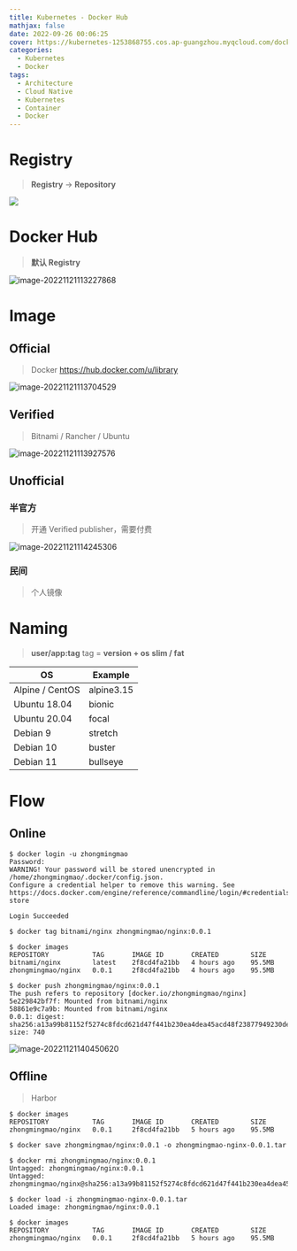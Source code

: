 ```yaml
---
title: Kubernetes - Docker Hub
mathjax: false
date: 2022-09-26 00:06:25
cover: https://kubernetes-1253868755.cos.ap-guangzhou.myqcloud.com/docker/docker-hub.jpeg
categories:
  - Kubernetes
  - Docker
tags:
  - Architecture
  - Cloud Native
  - Kubernetes
  - Container
  - Docker
---
```


# Registry

> **Registry** -> **Repository**

![](https://docs.docker.com/engine/images/architecture.svg)

<!-- more -->

# Docker Hub

> **默认 Registry**

![image-20221121113227868](https://kubernetes-1253868755.cos.ap-guangzhou.myqcloud.com/docker/image-20221121113227868.png)

# Image

## Official

> Docker
> https://hub.docker.com/u/library

![image-20221121113704529](https://kubernetes-1253868755.cos.ap-guangzhou.myqcloud.com/docker/image-20221121113704529.png)

## Verified

> Bitnami / Rancher / Ubuntu

![image-20221121113927576](https://kubernetes-1253868755.cos.ap-guangzhou.myqcloud.com/docker/image-20221121113927576.png)

## Unofficial

### 半官方

> 开通 Verified publisher，需要付费

![image-20221121114245306](https://kubernetes-1253868755.cos.ap-guangzhou.myqcloud.com/docker/image-20221121114245306.png)

### 民间

> 个人镜像

# Naming

> **user/app:tag**
> tag = **version + os**
> **slim / fat**

| OS              | Example    |
| --------------- | ---------- |
| Alpine / CentOS | alpine3.15 |
| Ubuntu 18.04    | bionic     |
| Ubuntu 20.04    | focal      |
| Debian 9        | stretch    |
| Debian 10       | buster     |
| Debian 11       | bullseye   |

# Flow

## Online

```shell
$ docker login -u zhongmingmao
Password:
WARNING! Your password will be stored unencrypted in /home/zhongmingmao/.docker/config.json.
Configure a credential helper to remove this warning. See
https://docs.docker.com/engine/reference/commandline/login/#credentials-store

Login Succeeded
```

```shell
$ docker tag bitnami/nginx zhongmingmao/nginx:0.0.1

$ docker images
REPOSITORY           TAG       IMAGE ID       CREATED        SIZE
bitnami/nginx        latest    2f8cd4fa21bb   4 hours ago    95.5MB
zhongmingmao/nginx   0.0.1     2f8cd4fa21bb   4 hours ago    95.5MB
```

```shell
$ docker push zhongmingmao/nginx:0.0.1
The push refers to repository [docker.io/zhongmingmao/nginx]
5e229842bf7f: Mounted from bitnami/nginx
58861e9c7a9b: Mounted from bitnami/nginx
0.0.1: digest: sha256:a13a99b81152f5274c8fdcd621d47f441b230ea4dea45acd48f23877949230de size: 740
```

![image-20221121140450620](https://kubernetes-1253868755.cos.ap-guangzhou.myqcloud.com/docker/image-20221121140450620.png)

## Offline

> Harbor

```shell
$ docker images
REPOSITORY           TAG       IMAGE ID       CREATED        SIZE
zhongmingmao/nginx   0.0.1     2f8cd4fa21bb   5 hours ago    95.5MB
```

```shell
$ docker save zhongmingmao/nginx:0.0.1 -o zhongmingmao-nginx-0.0.1.tar
```

```shell
$ docker rmi zhongmingmao/nginx:0.0.1
Untagged: zhongmingmao/nginx:0.0.1
Untagged: zhongmingmao/nginx@sha256:a13a99b81152f5274c8fdcd621d47f441b230ea4dea45acd48f23877949230de
```

```shell
$ docker load -i zhongmingmao-nginx-0.0.1.tar
Loaded image: zhongmingmao/nginx:0.0.1
```

```shell
$ docker images
REPOSITORY           TAG       IMAGE ID       CREATED        SIZE
zhongmingmao/nginx   0.0.1     2f8cd4fa21bb   5 hours ago    95.5MB
```

